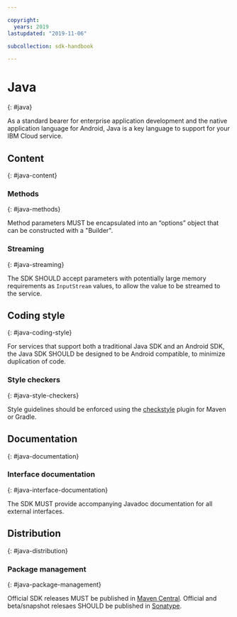 ```yaml
---

copyright:
  years: 2019
lastupdated: "2019-11-06"

subcollection: sdk-handbook

---
```


# Java
{: #java}

As a standard bearer for enterprise application development and the native application language for
Android, Java is a key language to support for your IBM Cloud service.   

## Content
{: #java-content}

### Methods
{: #java-methods}

Method parameters MUST be encapsulated into an “options” object that can be constructed with a "Builder".

### Streaming
{: #java-streaming}

The SDK SHOULD accept parameters with potentially large memory requirements as `InputStream` values,
to allow the value to be streamed to the service.

<!-- ## Naming - no Java specific content -->

<!-- ## Errors - no Java specific content -->

<!-- ## Pagination - no Java specific content -->

## Coding style
{: #java-coding-style}

For services that support both a traditional Java SDK and an Android SDK, the Java
SDK SHOULD be designed to be Android compatible, to minimize duplication of code.

### Style checkers
{: #java-style-checkers}

Style guidelines should be enforced using the [checkstyle](http://checkstyle.sourceforge.net/) plugin for Maven or Gradle.

## Documentation
{: #java-documentation}

### Interface documentation
{: #java-interface-documentation}

The SDK MUST provide accompanying Javadoc documentation for all external interfaces.

## Distribution
{: #java-distribution}

### Package management
{: #java-package-management}

Official SDK releases MUST be published in [Maven Central](https://search.maven.org/).
Official and beta/snapshot relesaes SHOULD be published in [Sonatype](https://oss.sonatype.org).

<!-- ## Support  - no Java specific content -->
